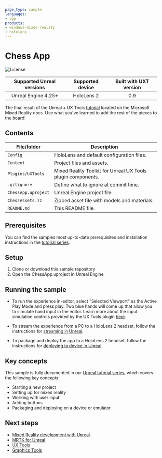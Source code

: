 ```yaml
---
page_type: sample
languages:
- cpp
products:
- windows-mixed-reality
- hololens
---
```


# Chess App

![License](https://img.shields.io/badge/license-MIT-green.svg)

Supported Unreal versions | Supported device | Built with UXT version
:-----------------: | :----------------: | :----------------------:
Unreal Engine 4.25+ | HoloLens 2 | 0.9

The final result of the Unreal + UX Tools [tutorial](https://docs.microsoft.com/windows/mixed-reality/unreal-uxt-ch1) located on the Microsoft Mixed Reality docs. Use what you've learned to add the rest of the pieces to the board! 

## Contents

| File/folder | Description |
|-------------|-------------|
| `Config` | HoloLens and default configuration files. |
| `Content` | Project files and assets. |
| `Plugins/UXTools` | Mixed Reality Toolkit for Unreal UX Tools plugin components. |
| `.gitignore` | Define what to ignore at commit time. |
| `ChessApp.uproject` | Unreal Engine project file. |
| `ChessAssets.7z` | Zipped asset file with models and materials. |
| `README.md` | This README file. |

## Prerequisites

You can find the samples most up-to-date prerequisites and installation instructions in the [tutorial series](https://docs.microsoft.com/windows/mixed-reality/develop/unreal/tutorials/unreal-uxt-ch1#prerequisites).

## Setup

1. Clone or download this sample repository
2. Open the ChessApp.uproject in Unreal Engine

## Running the sample

* To run the experience in-editor, select "Selected Viewport" as the Active Play Mode and press play. Two blue hands will come up that allow you to simulate hand input in the editor. Learn more about the input simulation controls provided by the UX Tools plugin [here](https://microsoft.github.io/MixedReality-UXTools-Unreal/version/public/0.9.x/Docs/InputSimulation.html). 

* To stream the experience from a PC to a HoloLens 2 headset, follow the instructions for [streaming in Unreal](https://docs.microsoft.com/windows/mixed-reality/unreal-streaming).

* To package and deploy the app to a HoloLens 2 headset, follow the instructions for [deploying to device in Unreal](https://docs.microsoft.com/windows/mixed-reality/unreal-deploying).

## Key concepts

This sample is fully documented in our [Unreal tutorial series](https://docs.microsoft.com/windows/mixed-reality/develop/unreal/tutorials/unreal-uxt-ch1), which covers the following key concepts:
* Starting a new project
* Setting up for mixed reality
* Working with user input
* Adding buttons
* Packaging and deploying on a device or emulator

## Next steps

* [Mixed Reality development with Unreal](https://docs.microsoft.com/windows/mixed-reality/develop/unreal/unreal-development-overview)
* [MRTK for Unreal](https://github.com/microsoft/MixedRealityToolkit-Unreal)
* [UX Tools](https://github.com/microsoft/MixedReality-UXTools-Unreal)
* [Graphics Tools](https://github.com/microsoft/MixedReality-GraphicsTools-Unreal)
